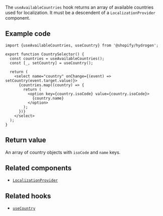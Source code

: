 <!-- This file is generated from source code in the Shopify/hydrogen repo. Edit the files in /packages/hydrogen/src/hooks/useAvailableCountries and run 'yarn generate-docs' at the root of this repo. For more information, refer to https://github.com/Shopify/shopify-dev/blob/master/content/internal/operations/hydrogen-reference-docs.md. -->

The `useAvailableCountries` hook returns an array of available countries used for localization.
It must be a descendent of a `LocalizationProvider` component.

## Example code

```tsx
import {useAvailableCountries, useCountry} from '@shopify/hydrogen';

export function CountrySelector() {
  const countries = useAvailableCountries();
  const [_, setCountry] = useCountry();

  return (
    <select name="country" onChange={(event) => setCountry(event.target.value)}>
      {countries.map((country) => {
        return (
          <option key={country.isoCode} value={country.isoCode}>
            {country.name}
          </option>
        );
      })}
    </select>
  );
}
```

## Return value

An array of country objects with `isoCode` and `name` keys.

## Related components

- [`LocalizationProvider`](/api/hydrogen/components/localization/localizationprovider)

## Related hooks

- [`useCountry`](/api/hydrogen/hooks/localization/usecountry)
